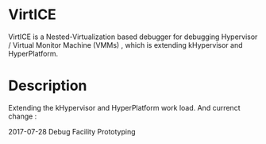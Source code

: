 # VirtICE
VirtICE is a Nested-Virtualization based debugger for debugging Hypervisor / Virtual Monitor Machine (VMMs) , which is extending kHypervisor and HyperPlatform.

# Description
Extending the kHypervisor and HyperPlatform work load.
And currenct change :

2017-07-28    Debug Facility Prototyping
